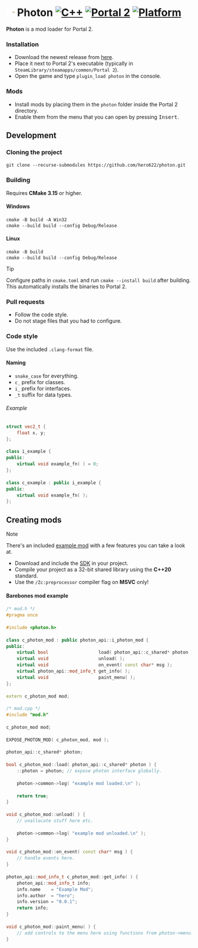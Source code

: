 # <img src="resource/icon.png" width="23"/> Photon <!--- [![CI](https://github.com/hero622/photon/actions/workflows/CI.yml/badge.svg)](https://github.com/hero622/photon/actions/workflows/CI.yml) --> [![C++](https://img.shields.io/badge/language-C%2B%2B-f34b7d)](https://en.wikipedia.org/wiki/C%2B%2B) [![Portal 2](https://img.shields.io/badge/game-Portal%202-blue)](https://store.steampowered.com/app/620/Portal_2/) [![Platform](https://img.shields.io/badge/platform-Windows%20%26%20Linux-green)](https://en.wikipedia.org/wiki/Cross-platform_software)

**Photon** is a mod loader for Portal 2.

### Installation
- Download the newest release from [here](https://github.com/hero622/photon/releases).
- Place it next to Portal 2's executable (typically in `SteamLibrary/steamapps/common/Portal 2`).
- Open the game and type `plugin_load photon` in the console.

### Mods
- Install mods by placing them in the `photon` folder inside the Portal 2 directory.
- Enable them from the menu that you can open by pressing <kbd>Insert</kbd>.

## Development

### Cloning the project
```
git clone --recurse-submodules https://github.com/hero622/photon.git
```

### Building
Requires **CMake 3.15** or higher.

#### Windows
```
cmake -B build -A Win32
cmake --build build --config Debug/Release
```

#### Linux
```
cmake -B build
cmake --build build --config Debug/Release
```

> [!TIP]
> Configure paths in `cmake.toml` and run `cmake --install build` after building.  
> This automatically installs the binaries to Portal 2.

### Pull requests
- Follow the code style.
- Do not stage files that you had to configure.

### Code style
Use the included `.clang-format` file.

#### Naming
- `snake_case` for everything.
- `c_` prefix for classes.
- `i_` prefix for interfaces.
- `_t` suffix for data types.

###### Example
```cpp
struct vec2_t {
	float x, y;
};

class i_example {
public:
	virtual void example_fn( ) = 0;
};

class c_example : public i_example {
public:
	virtual void example_fn( );
};
```

## Creating mods
> [!NOTE]
> There's an included [example mod](example-mod) with a few features you can take a look at.

- Download and include the [SDK](src/sdk) in your project.
- Compile your project as a 32-bit shared library using the **C++20** standard.
- Use the `/Zc:preprocessor` compiler flag on **MSVC** only!

#### Barebones mod example
```cpp
/* mod.h */
#pragma once

#include <photon.h>

class c_photon_mod : public photon_api::i_photon_mod {
public:
	virtual bool                   load( photon_api::c_shared* photon );
	virtual void                   unload( );
	virtual void                   on_event( const char* msg );
	virtual photon_api::mod_info_t get_info( );
	virtual void                   paint_menu( );
};

extern c_photon_mod mod;

/* mod.cpp */
#include "mod.h"

c_photon_mod mod;

EXPOSE_PHOTON_MOD( c_photon_mod, mod );

photon_api::c_shared* photon;

bool c_photon_mod::load( photon_api::c_shared* photon ) {
	::photon = photon; // expose photon interface globally.

	photon->common->log( "example mod loaded.\n" );

	return true;
}

void c_photon_mod::unload( ) {
	// unallocate stuff here etc.

	photon->common->log( "example mod unloaded.\n" );
}

void c_photon_mod::on_event( const char* msg ) {
	// handle events here.
}

photon_api::mod_info_t c_photon_mod::get_info( ) {
	photon_api::mod_info_t info;
	info.name    = "Example Mod";
	info.author  = "hero";
	info.version = "0.0.1";
	return info;
}

void c_photon_mod::paint_menu( ) {
	// add controls to the menu here using functions from photon->menu.
}
```
